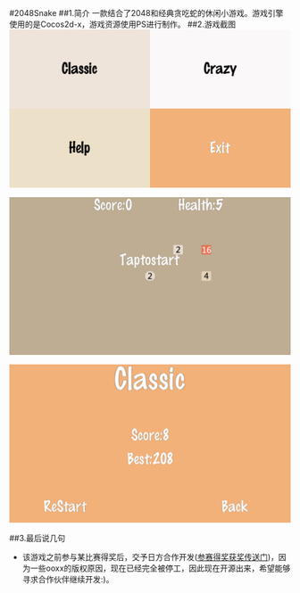 #2048Snake
##1.简介<a name="dot"/>
一款结合了2048和经典贪吃蛇的休闲小游戏。游戏引擎使用的是Cocos2d-x，游戏资源使用PS进行制作。
##2.游戏截图
<a name="pic"/>
![](https://github.com/Tezika/ImageCache/blob/master/2048Snake/p2.png)  


![](https://github.com/Tezika/ImageCache/blob/master/2048Snake/p1.png)


![](https://github.com/Tezika/ImageCache/blob/master/2048Snake/p3.png)

##3.最后说几句<a name="link"/>
* 该游戏之前参与某比赛得奖后，交予日方合作开发([参赛得奖获奖传送门](http://game.cdcass.org.cn/nameList.html))，因为一些ooxx的版权原因，现在已经完全被停工，因此现在开源出来，希望能够寻求合作伙伴继续开发:)。
